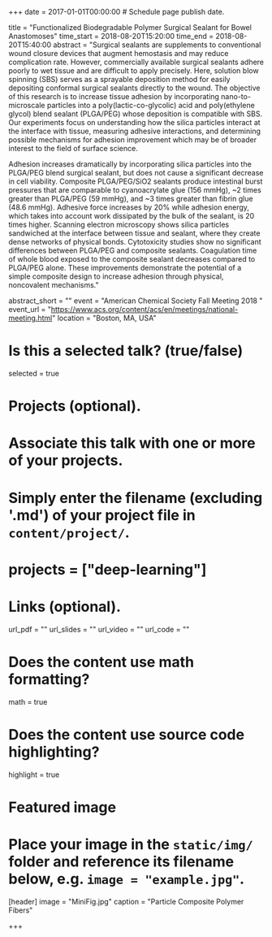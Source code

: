 +++
date = 2017-01-01T00:00:00  # Schedule page publish date.

title = "Functionalized Biodegradable Polymer Surgical Sealant for Bowel Anastomoses"
time_start = 2018-08-20T15:20:00
time_end = 2018-08-20T15:40:00
abstract = "Surgical sealants are supplements to conventional wound closure devices that augment hemostasis and
may reduce complication rate. However, commercially available surgical sealants adhere poorly to wet tissue and are
difficult to apply precisely. Here, solution blow spinning (SBS) serves as a sprayable deposition method for easily
depositing conformal surgical sealants directly to the wound. The objective of this research is to increase tissue
adhesion by incorporating nano-to-microscale particles into a poly(lactic-co-glycolic) acid and poly(ethylene glycol)
blend sealant (PLGA/PEG) whose deposition is compatible with SBS. Our experiments focus on understanding how
the silica particles interact at the interface with tissue, measuring adhesive interactions, and determining possible
mechanisms for adhesion improvement which may be of broader interest to the field of surface science.

Adhesion increases dramatically by incorporating silica particles into the PLGA/PEG blend surgical sealant, but does
not cause a significant decrease in cell viability. Composite PLGA/PEG/SiO2 sealants produce intestinal burst
pressures that are comparable to cyanoacrylate glue (156 mmHg), ~2 times greater than PLGA/PEG (59 mmHg), and
~3 times greater than fibrin glue (48.6 mmHg). Adhesive force increases by 20% while adhesion energy, which takes
into account work dissipated by the bulk of the sealant, is 20 times higher. Scanning electron microscopy shows silica
particles sandwiched at the interface between tissue and sealant, where they create dense networks of physical
bonds. Cytotoxicity studies show no significant differences between PLGA/PEG and composite sealants. Coagulation
time of whole blood exposed to the composite sealant decreases compared to PLGA/PEG alone. These
improvements demonstrate the potential of a simple composite design to increase adhesion through physical,
noncovalent mechanisms."

abstract_short = ""
event = "American Chemical Society Fall Meeting 2018 "
event_url = "https://www.acs.org/content/acs/en/meetings/national-meeting.html"
location = "Boston, MA, USA"

# Is this a selected talk? (true/false)
selected = true

# Projects (optional).
#   Associate this talk with one or more of your projects.
#   Simply enter the filename (excluding '.md') of your project file in `content/project/`.
#   projects = ["deep-learning"]

# Links (optional).
url_pdf = ""
url_slides = ""
url_video = ""
url_code = ""

# Does the content use math formatting?
math = true

# Does the content use source code highlighting?
highlight = true

# Featured image
# Place your image in the `static/img/` folder and reference its filename below, e.g. `image = "example.jpg"`.
[header]
image = "MiniFig.jpg"
caption = "Particle Composite Polymer Fibers"

+++

